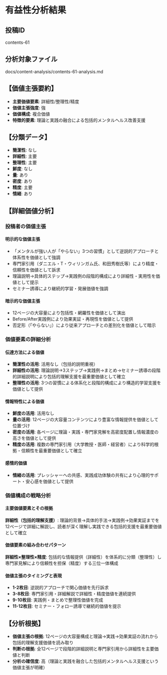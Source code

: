 # 有益性分析結果

## 投稿ID
contents-61

## 分析対象ファイル
docs/content-analysis/contents-61-analysis.md

## 【価値主張要約】
- **主要価値要素**: 詳細性/整理性/精度
- **価値主張強度**: 強
- **価値構成**: 複合価値
- **特徴的要素**: 理論と実践の融合による包括的メンタルヘルス改善支援

## 【分類データ】
- **簡潔性**: なし
- **詳細性**: 主要
- **整理性**: 主要
- **鮮度**: なし
- **量**: あり
- **密度**: あり
- **精度**: 主要
- **情緒**: あり

## 【詳細価値分析】

### 投稿者の価値主張

#### 明示的な価値主張
- 「メンタルが強い人が「やらない」3つの習慣」として逆説的アプローチと体系性を価値として強調
- 専門家引用（ダニエル・T・ウィリンガム氏、和田秀樹氏等）により精度・信頼性を価値として訴求
- 理論説明→具体的ステップ→実践例の段階的構成により詳細性・実用性を価値として提示
- セミナー誘導により継続的学習・発展価値を強調

#### 暗示的な価値主張
- 12ページの大容量により包括性・網羅性を価値として演出
- Before/After実践例により効果実証・再現性を価値として提供
- 否定形（「やらない」）により従来アプローチとの差別化を価値として暗示

### 価値要素の詳細分析

#### 伝達方法による価値
- **簡潔性の活用**: 活用なし（包括的説明重視）
- **詳細性の活用**: 理論説明→3ステップ→実践例→まとめ→セミナー誘導の段階的詳細説明により包括的理解支援を最重要価値として確立
- **整理性の活用**: 3つの習慣による体系化と段階的構成により構造的学習支援を価値として提供

#### 情報特性による価値
- **鮮度の活用**: 活用なし
- **量の活用**: 12ページの大容量コンテンツにより豊富な情報提供を価値として位置づけ
- **密度の活用**: 各ページに理論・実践・専門家見解を高密度配置し情報濃度の高さを価値として提供
- **精度の活用**: 複数の専門家引用（大学教授・医師・経営者）により科学的根拠・信頼性を最重要価値として確立

#### 感情的価値
- **情緒の活用**: プレッシャーへの共感、実践成功体験の共有により心理的サポート・安心感を価値として提供

### 価値構成の戦略分析

#### 主要価値要素とその根拠
**詳細性（包括的理解支援）**: 理論的背景→具体的手法→実践例→効果実証までを12ページで詳細に解説し、読者が深く理解し実践できる包括的支援を最重要価値として確立

#### 価値要素の組み合わせパターン
**詳細性×整理性×精度**: 包括的な情報提供（詳細性）を体系的に分類（整理性）し専門家見解により信頼性を担保（精度）する三位一体構成

#### 価値主張のタイミングと表現
- **1-2枚目**: 逆説的アプローチで関心価値を先行訴求
- **3-8枚目**: 専門家引用・詳細解説で詳細性・精度価値を連続提供
- **9-10枚目**: 実践例・まとめで整理性価値を完成
- **11-12枚目**: セミナー・フォロー誘導で継続的価値を提示

## 【分析根拠】
- **価値主張の根拠**: 12ページの大容量構成と理論→実践→効果実証の流れから包括的理解支援価値を読み取り
- **判断の根拠**: 全12ページで段階的詳細説明と専門家引用から詳細性を主要価値と判断
- **分析の確信度**: 高（理論と実践を融合した包括的メンタルヘルス支援という価値主張が明確）